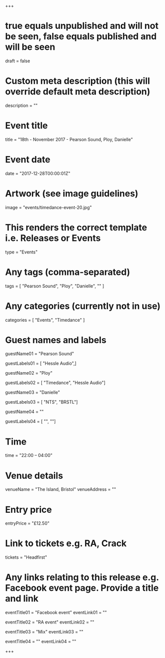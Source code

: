 +++

# true equals unpublished and will not be seen, false equals published and will be seen
draft = false

# Custom meta description (this will override default meta description)
description = ""

# Event title
title = "18th - November 2017 - Pearson Sound, Ploy, Danielle"

# Event date
date = "2017-12-28T00:00:01Z"

# Artwork (see image guidelines)
image = "events/timedance-event-20.jpg"

# This renders the correct template i.e. Releases or Events
type = "Events"

# Any tags (comma-separated)
tags = [ 
	"Pearson Sound",
	"Ploy",
	"Danielle",
	""
]

# Any categories (currently not in use)
categories = [
  "Events",
  "Timedance"
]

# Guest names and labels
guestName01 = "Pearson Sound"

guestLabels01 = [
	"Hessle Audio",]

guestName02 = "Ploy"

guestLabels02 = [
	"Timedance",
	"Hessle Audio"]

guestName03 = "Danielle"

guestLabels03 = [
	"NTS",
	"BRSTL"]

guestName04 = ""

guestLabels04 = [
	"",
	""]

# Time
time = "22:00 – 04:00"

# Venue details
venueName = "The Island, Bristol"
venueAddress = ""

# Entry price
entryPrice = "£12.50"

# Link to tickets e.g. RA, Crack 
tickets = "Headfirst"

# Any links relating to this release e.g. Facebook event page. Provide a title and link
eventTitle01 = "Facebook event"
eventLink01 = ""

eventTitle02 = "RA event"
eventLink02 = ""

eventTitle03 = "Mix"
eventLink03 = ""

eventTitle04 = ""
eventLink04 = ""


+++
